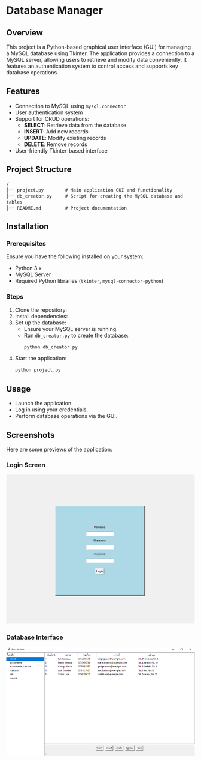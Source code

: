 # Database Manager

## Overview

This project is a Python-based graphical user interface (GUI) for managing a MySQL database using Tkinter. The application provides a connection to a MySQL server, allowing users to retrieve and modify data conveniently. It features an authentication system to control access and supports key database operations.

## Features

- Connection to MySQL using `mysql.connector`
- User authentication system
- Support for CRUD operations:
  - **SELECT**: Retrieve data from the database
  - **INSERT**: Add new records
  - **UPDATE**: Modify existing records
  - **DELETE**: Remove records
- User-friendly Tkinter-based interface

## Project Structure

```
/
├── project.py        # Main application GUI and functionality
├── db_creator.py     # Script for creating the MySQL database and tables
├── README.md         # Project documentation
```

## Installation

### Prerequisites

Ensure you have the following installed on your system:

- Python 3.x
- MySQL Server
- Required Python libraries (`tkinter`, `mysql-connector-python`)

### Steps

1. Clone the repository:
2. Install dependencies:
3. Set up the database:
   - Ensure your MySQL server is running.
   - Run `db_creator.py` to create the database:
     ```sh
     python db_creator.py
     ```
4. Start the application:
   ```sh
   python project.py
   ```

## Usage

- Launch the application.
- Log in using your credentials.
- Perform database operations via the GUI.

## Screenshots

Here are some previews of the application:

### Login Screen
![Login Screen](screenshots/login_screen.png)

### Database Interface
![Database Interface](screenshots/database_interface.png)
   

